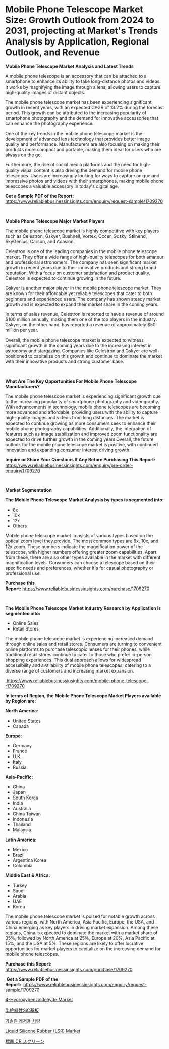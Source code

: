 <p><h1>Mobile Phone Telescope Market Size: Growth Outlook from 2024 to 2031, projecting at Market's Trends Analysis by Application, Regional Outlook, and Revenue</h1></p><p><strong>Mobile Phone Telescope Market Analysis and Latest Trends</strong></p>
<p><p>A mobile phone telescope is an accessory that can be attached to a smartphone to enhance its ability to take long-distance photos and videos. It works by magnifying the image through a lens, allowing users to capture high-quality images of distant objects.</p><p>The mobile phone telescope market has been experiencing significant growth in recent years, with an expected CAGR of 13.2% during the forecast period. This growth can be attributed to the increasing popularity of smartphone photography and the demand for innovative accessories that can enhance the photography experience.</p><p>One of the key trends in the mobile phone telescope market is the development of advanced lens technology that provides better image quality and performance. Manufacturers are also focusing on making their products more compact and portable, making them ideal for users who are always on the go.</p><p>Furthermore, the rise of social media platforms and the need for high-quality visual content is also driving the demand for mobile phone telescopes. Users are increasingly looking for ways to capture unique and impressive photos and videos with their smartphones, making mobile phone telescopes a valuable accessory in today's digital age.</p></p>
<p><strong>Get a Sample PDF of the Report:&nbsp;</strong> <a href="https://www.reliablebusinessinsights.com/enquiry/request-sample/1709270">https://www.reliablebusinessinsights.com/enquiry/request-sample/1709270</a></p>
<p>&nbsp;</p>
<p><strong>Mobile Phone Telescope Major Market Players</strong></p>
<p><p>The mobile phone telescope market is highly competitive with key players such as Celestron, Gskyer, Bushnell, Vortex, Occer, Gosky, Stilnend, SkyGenius, Carson, and Adasion. </p><p>Celestron is one of the leading companies in the mobile phone telescope market. They offer a wide range of high-quality telescopes for both amateur and professional astronomers. The company has seen significant market growth in recent years due to their innovative products and strong brand reputation. With a focus on customer satisfaction and product quality, Celestron is expected to continue growing in the future.</p><p>Gskyer is another major player in the mobile phone telescope market. They are known for their affordable yet reliable telescopes that cater to both beginners and experienced users. The company has shown steady market growth and is expected to expand their market share in the coming years.</p><p>In terms of sales revenue, Celestron is reported to have a revenue of around $100 million annually, making them one of the top players in the industry. Gskyer, on the other hand, has reported a revenue of approximately $50 million per year.</p><p>Overall, the mobile phone telescope market is expected to witness significant growth in the coming years due to the increasing interest in astronomy and stargazing. Companies like Celestron and Gskyer are well-positioned to capitalize on this growth and continue to dominate the market with their innovative products and strong customer base.</p></p>
<p>&nbsp;</p>
<p><strong>What Are The Key Opportunities For Mobile Phone Telescope Manufacturers?</strong></p>
<p><p>The mobile phone telescope market is experiencing significant growth due to the increasing popularity of smartphone photography and videography. With advancements in technology, mobile phone telescopes are becoming more advanced and affordable, providing users with the ability to capture high-quality images and videos from long distances. The market is expected to continue growing as more consumers seek to enhance their mobile phone photography capabilities. Additionally, the integration of features such as image stabilization and improved zoom functionality are expected to drive further growth in the coming years.Overall, the future outlook for the mobile phone telescope market is positive, with continued innovation and expanding consumer interest driving growth.</p></p>
<p><strong>Inquire or Share Your Questions If Any Before Purchasing This Report:</strong> <a href="https://www.reliablebusinessinsights.com/enquiry/pre-order-enquiry/1709270">https://www.reliablebusinessinsights.com/enquiry/pre-order-enquiry/1709270</a></p>
<p>&nbsp;</p>
<p><strong>Market Segmentation</strong></p>
<p><strong>The Mobile Phone Telescope Market Analysis by types is segmented into:</strong></p>
<p><ul><li>8x</li><li>10x</li><li>12x</li><li>Others</li></ul></p>
<p><p>Mobile phone telescope market consists of various types based on the optical zoom level they provide. The most common types are 8x, 10x, and 12x zoom. These numbers indicate the magnification power of the telescope, with higher numbers offering greater zoom capabilities. Apart from these, there are also other types available in the market with different magnification levels. Consumers can choose a telescope based on their specific needs and preferences, whether it's for casual photography or professional use.</p></p>
<p><strong>Purchase this Report:&nbsp;</strong><a href="https://www.reliablebusinessinsights.com/purchase/1709270">https://www.reliablebusinessinsights.com/purchase/1709270</a></p>
<p>&nbsp;</p>
<p><strong>The Mobile Phone Telescope Market Industry Research by Application is segmented into:</strong></p>
<p><ul><li>Online Sales</li><li>Retail Stores</li></ul></p>
<p><p>The mobile phone telescope market is experiencing increased demand through online sales and retail stores. Consumers are turning to convenient online platforms to purchase telescopic lenses for their phones, while traditional retail stores continue to cater to those who prefer in-person shopping experiences. This dual approach allows for widespread accessibility and availability of mobile phone telescopes, catering to a diverse range of customers and increasing market expansion.</p></p>
<p><a href="https://www.reliablebusinessinsights.com/mobile-phone-telescope-r1709270">&nbsp;https://www.reliablebusinessinsights.com/mobile-phone-telescope-r1709270</a></p>
<p><strong>In terms of Region, the Mobile Phone Telescope Market Players available by Region are:</strong></p>
<p>
    <p> <strong> North America: </strong>
        <ul>
            <li>United States</li>
            <li>Canada</li>
        </ul>
        </p> 
    <p> <strong> Europe: </strong>
        <ul>
            <li>Germany</li>
            <li>France</li>
            <li>U.K.</li>
            <li>Italy</li>
            <li>Russia</li>
        </ul>
        </p> 
    <p> <strong> Asia-Pacific: </strong>
        <ul>
            <li>China</li>
            <li>Japan</li>
            <li>South Korea</li>
            <li>India</li>
            <li>Australia</li>
            <li>China Taiwan</li>
            <li>Indonesia</li>
            <li>Thailand</li>
            <li>Malaysia</li>
        </ul>
        </p> 
    <p> <strong> Latin America: </strong>
        <ul>
            <li>Mexico</li>
            <li>Brazil</li>
            <li>Argentina Korea</li>
            <li>Colombia</li>
        </ul>
        </p> 
    <p> <strong> Middle East & Africa: </strong>
        <ul>
            <li>Turkey</li>
            <li>Saudi</li>
            <li>Arabia</li>
            <li>UAE</li>
            <li>Korea</li>
        </ul>
    </p>
    </p>
<p><p>The mobile phone telescope market is poised for notable growth across various regions, with North America, Asia Pacific, Europe, the USA, and China emerging as key players in driving market expansion. Among these regions, China is expected to dominate the market with a market share of 35%, followed by North America at 25%, Europe at 20%, Asia Pacific at 15%, and the USA at 5%. These regions are likely to offer lucrative opportunities for market players to capitalize on the increasing demand for mobile phone telescopes.</p></p>
<p><strong>Purchase this Report: </strong><a href="https://www.reliablebusinessinsights.com/purchase/1709270">https://www.reliablebusinessinsights.com/purchase/1709270</a></p>
<p>&nbsp;<strong>Get a Sample PDF of the Report:&nbsp;&nbsp;</strong><a href="https://www.reliablebusinessinsights.com/enquiry/request-sample/1709270">https://www.reliablebusinessinsights.com/enquiry/request-sample/1709270</a></p>
<p><strong></strong></p>
<p><p><a href="https://github.com/ZackaryHalvorson2023/Market-Research-Report-List-1/blob/main/4-hydroxybenzaldehyde-market.md">4-Hydroxybenzaldehyde Market</a></p><p><a href="https://github.com/efcvopdgkdx128/Market-Research-Report-List-2/blob/main/1271264140015.md">半絶縁性SiC基板</a></p><p><a href="https://github.com/khairinauzunul/Market-Research-Report-List-1/blob/main/7835529147924.md">가솔린 레저용 차량</a></p><p><a href="https://github.com/AnnChovey2023/Market-Research-Report-List-1/blob/main/liquid-silicone-rubber-lsr-market.md">Liquid Silicone Rubber (LSR) Market</a></p><p><a href="https://github.com/DeonBoer2023/Market-Research-Report-List-1/blob/main/4859259140014.md">標準 CR スクリーン</a></p></p>
